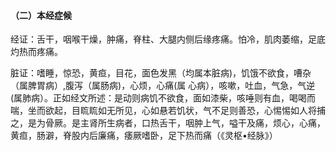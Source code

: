 #### （二）本经症候 

经证：舌干，咽喉干燥，肿痛，脊柱、大腿内侧后缘疼痛。怕冷，肌肉萎缩，足底灼热而疼痛。

脏证：嗜睡，惊恐，黄疸，目花，面色发黑（均属本脏病)，饥饿不欲食，嘈杂（属脾胃病）,腹泻（属肠病)，心烦，心痛(属 心病），咳嗽，吐血，气急，气逆(属肺病）。正如经文所述：是动则病饥不欲食，面如漆柴，咳唾则有血，喝喝而喘，坐而欲起，目䀮䀮如无所见，心如悬若饥状，气不足则善恐，心惕惕如人将捕之，是为骨厥。是主肾所生病者，口热舌干，咽肿上气，嗌干及痛，烦心，心痛，黄疸，肠澼，脊股内后廉痛，痿厥嗜卧，足下热而痛（《灵枢•经脉》）

